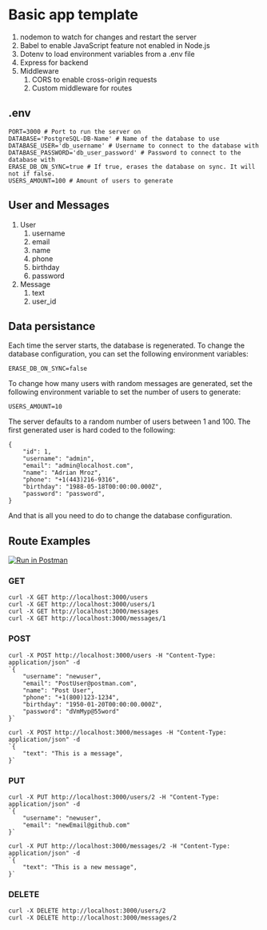 # Basic app template

1. nodemon to watch for changes and restart the server
2. Babel to enable JavaScript feature not enabled in Node.js
3. Dotenv to load environment variables from a .env file
4. Express for backend
5. Middleware
    1. CORS to enable cross-origin requests
    2. Custom middleware for routes

## .env

    PORT=3000 # Port to run the server on
    DATABASE='PostgreSQL-DB-Name' # Name of the database to use
    DATABASE_USER='db_username' # Username to connect to the database with
    DATABASE_PASSWORD='db_user_password' # Password to connect to the database with
    ERASE_DB_ON_SYNC=true # If true, erases the database on sync. It will not if false.
    USERS_AMOUNT=100 # Amount of users to generate

## User and Messages

1. User
    1. username
    2. email
    3. name
    4. phone
    5. birthday
    6. password
2. Message
    1. text
    2. user_id

## Data persistance

Each time the server starts, the database is regenerated.
To change the database configuration, you can set the following environment variables:

    ERASE_DB_ON_SYNC=false

To change how many users with random messages are generated, set the following environment variable to set the number of users to generate:

    USERS_AMOUNT=10

The server defaults to a random number of users between 1 and 100. The first generated user is hard coded to the following:

    {
        "id": 1,
        "username": "admin",
        "email": "admin@localhost.com",
        "name": "Adrian Mroz",
        "phone": "+1(443)216-9316",
        "birthday": "1988-05-18T00:00:00.000Z",
        "password": "password",
    }

And that is all you need to do to change the database configuration.

## Route Examples

[![Run in Postman](https://run.pstmn.io/button.svg)](https://app.getpostman.com/run-collection/24015204-855b9297-280f-43f9-8260-d6e2d00f7c18?action=collection%2Ffork&collection-url=entityId%3D24015204-855b9297-280f-43f9-8260-d6e2d00f7c18%26entityType%3Dcollection%26workspaceId%3D4c3f7037-923e-4faa-a3fe-2a63c12c05d8)

### GET

    curl -X GET http://localhost:3000/users
    curl -X GET http://localhost:3000/users/1
    curl -X GET http://localhost:3000/messages
    curl -X GET http://localhost:3000/messages/1

### POST

    curl -X POST http://localhost:3000/users -H "Content-Type: application/json" -d 
    `{    
        "username": "newuser",
        "email": "PostUser@postman.com",
        "name": "Post User",
        "phone": "+1(800)123-1234",
        "birthday": "1950-01-20T00:00:00.000Z",
        "password": "dVmMyp@55word"
    }`

    curl -X POST http://localhost:3000/messages -H "Content-Type: application/json" -d 
    `{    
        "text": "This is a message",
    }`

### PUT

    curl -X PUT http://localhost:3000/users/2 -H "Content-Type: application/json" -d 
    `{    
        "username": "newuser",
        "email": "newEmail@github.com"
    }`

    curl -X PUT http://localhost:3000/messages/2 -H "Content-Type: application/json" -d 
    `{    
        "text": "This is a new message",
    }` 

### DELETE

    curl -X DELETE http://localhost:3000/users/2
    curl -X DELETE http://localhost:3000/messages/2
